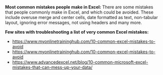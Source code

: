 **Most common mistakes people make in Excel:**
There are some mistakes that people commonly  make in Excel, and which could be avoided. These include overuse merge and center cells, date formatted as text, non-tabular layout, ignoring error messages, not using headers and many more. 


**Few sites with troubleshooting a list of very common Excel mistakes:**
- https://www.myonlinetraininghub.com/10-common-excel-mistakes-to-avoid
- https://www.myonlinetraininghub.com/10-common-excel-mistakes-to-avoid
- https://www.advancedexcel.net/blog/10-common-microsoft-excel-mistakes-that-can-mess-up-your-data/
